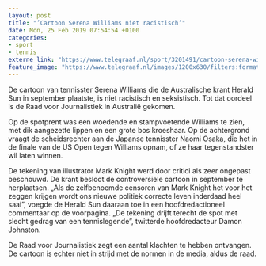 ```yaml
---
layout: post
title: "’Cartoon Serena Williams niet racistisch’"
date: Mon, 25 Feb 2019 07:54:54 +0100
categories: 
- sport 
- tennis 
externe_link: "https://www.telegraaf.nl/sport/3201491/cartoon-serena-williams-niet-racistisch"
feature_image: "https://www.telegraaf.nl/images/1200x630/filters:format(jpeg):quality(80)/cdn-kiosk-api.telegraaf.nl/7061cfe0-38eb-11e9-89a3-37e0b7fa7dff.jpg"
---
```


<p class="intro">De cartoon van tennisster Serena Williams die de Australische krant Herald Sun in september plaatste, is niet racistisch en seksistisch. Tot dat oordeel is de Raad voor Journalistiek in Australië gekomen.</p> <p>Op de spotprent was een woedende en stampvoetende Williams te zien, met dik aangezette lippen en een grote bos kroeshaar. Op de achtergrond vraagt de scheidsrechter aan de Japanse tennisster Naomi Osaka, die het in de finale van de US Open tegen Williams opnam, of ze haar tegenstandster wil laten winnen.</p><p>De tekening van illustrator Mark Knight werd door critici als zeer ongepast beschouwd. De krant besloot de controversiële cartoon in september te herplaatsen. „Als de zelfbenoemde censoren van Mark Knight het voor het zeggen krijgen wordt ons nieuwe politiek correcte leven inderdaad heel saai”, voegde de Herald Sun daaraan toe in een hoofdredactioneel commentaar op de voorpagina. „De tekening drijft terecht de spot met slecht gedrag van een tennislegende”, twitterde hoofdredacteur Damon Johnston.</p><p>De Raad voor Journalistiek zegt een aantal klachten te hebben ontvangen. De cartoon is echter niet in strijd met de normen in de media, aldus de raad.</p>
